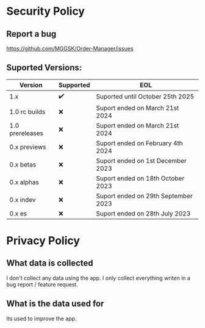 # Security Policy

## Report a bug
https://github.com/MGGSK/Order-Manager/issues

## Suported Versions:

| Version | Supported          | EOL              |
| ------- | ------------------ | ---------------- |
| 1.x | ✔️ |Suported until October 25th 2025 |
| 1.0 rc builds| :x: | Suport ended on March 21st 2024 |
| 1.0 prereleases| :x: | Suport ended on March 21st 2024 |
| 0.x previews | :x: | Suport ended on February 4th 2024  |
| 0.x betas | :x: | Suport ended on 1st December 2023 |
| 0.x alphas | :x: | Suport ended on 18th October 2023 |
| 0.x indev | :x: | Suport ended on 29th September 2023 |
| 0.x es | :x: | Suport ended on 28th July 2023 |

# Privacy Policy
## What data is collected
I don't collect any data using the app. I only collect everything writen in a bug report / feature request.

## What is the data used for
Its used to improve the app.

